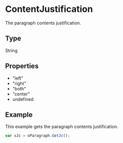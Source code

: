 # ContentJustification

The paragraph contents justification.

## Type

String

## Properties


- "left" 
- "right" 
- "both" 
- "center" 
- undefined

## Example

This example gets the paragraph contents justification.

```javascript
var sJc = oParagraph.GetJc();
```